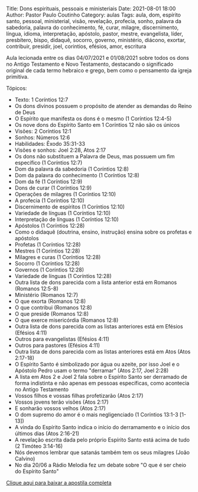 Title: Dons espirituais, pessoais e ministeriais
Date: 2021-08-01 18:00
Author: Pastor Paulo Coutinho
Category: aulas
Tags: aula, dom, espírito santo, pessoal, ministerial, visão, revelação, profecia, sonho, palavra da sabedoria, palavra do conhecimento, fé, curar, milagre, discernimento, língua, idioma, interpretação, apóstolo, pastor, mestre, evangelista, líder, presbítero, bispo, didaquê, socorro, governo, ministério, diácono, exortar, contribuir, presidir, joel, corintios, efésios, amor, escritura

Aula lecionada entre os dias 04/07/2021 e 01/08/2021 sobre todos os dons no Antigo Testamento e Novo Testamento, destacando o significado original de cada termo hebraico e grego, bem como o pensamento da igreja primitiva.

Tópicos:

- Texto: 1 Coríntios 12:7
- Os dons divinos possuem o propósito de atender as demandas do Reino de Deus
- O Espírito que manifesta os dons é o mesmo (1 Coríntios 12:4-5)
- Os nove dons do Espírito Santo em 1 Coríntios 12 não são os únicos
- Visões: 2 Coríntios 12:1
- Sonhos: Números 12:6
- Habilidades: Êxodo 35:31-33
- Visões e sonhos: Joel 2:28, Atos 2:17
- Os dons não substituem a Palavra de Deus, mas possuem um fim específico (1 Coríntios 12:7)
- Dom da palavra da sabedoria (1 Coríntios 12:8)
- Dom da palavra do conhecimento (1 Coríntios 12:8)
- Dom da fé (1 Coríntios 12:9)
- Dons de curar (1 Coríntios 12:9)
- Operações de milagres (1 Coríntios 12:10)
- A profecia (1 Coríntios 12:10)
- Discernimento de espíritos (1 Coríntios 12:10)
- Variedade de línguas (1 Coríntios 12:10)
- Interpretação de línguas (1 Coríntios 12:10)
- Apóstolos (1 Coríntios 12:28)
- Como o didaquê (doutrina, ensino, instrução) ensina sobre os profetas e apóstolos
- Profetas (1 Coríntios 12:28)
- Mestres (1 Coríntios 12:28)
- Milagres e curas (1 Coríntios 12:28)
- Socorro (1 Coríntios 12:28)
- Governos (1 Coríntios 12:28)
- Variedade de línguas (1 Coríntios 12:28)
- Outra lista de dons parecida com a lista anterior está em Romanos (Romanos 12:5-8)
- Ministério (Romanos 12:7)
- O que exorta (Romanos 12:8)
- O que contribui (Romanos 12:8)
- O que preside (Romanos 12:8)
- O que exerce misericórdia (Romanos 12:8)
- Outra lista de dons parecida com as listas anteriores está em Efésios (Efésios 4:11)
- Outros para evangelistas (Efésios 4:11)
- Outros para pastores (Efésios 4:11)
- Outra lista de dons parecida com as listas anteriores está em Atos (Atos 2:17-18)
- O Espírito Santo é simbolizado por água ou azeite, por isso Joel e o Apóstolo Pedro usam o termo "derramar" (Atos 2:17, Joel 2:28)
- A lista em Atos 2 e Joel 2 fala sobre o Espírito Santo ser derramado de forma indistinta e não apenas em pessoas específicas, como acontecia no Antigo Testamento
- Vossos filhos e vossas filhas profetizarão (Atos 2:17)
- Vossos jovens terão visões (Atos 2:17)
- E sonharão vossos velhos (Atos 2:17)
- O dom supremo do amor é o mais negligenciado (1 Coríntios 13:1-3 [1-13])
- A vinda do Espírito Santo indica o início do derramamento e o início dos últimos dias (Atos 2:16-21)
- A revelação escrita dada pelo próprio Espírito Santo está acima de tudo (2 Timóteo 3:14-16)
- Nós devemos lembrar que satanás também tem os seus milagres (João Calvino)
- No dia 20/06 a Rádio Melodia fez um debate sobre "O que é ser cheio do Espírito Santo"


[Clique aqui para baixar a apostila completa](https://www.dropbox.com/s/2uurv4zsj27mia0/Aula%20EBD%20-%20Dons%20espirituais%2C%20pessoais%20e%20ministeriais%20-%2004_07_2021%20at%C3%A9%2001_08_2021.pdf?dl=1)
